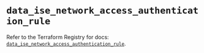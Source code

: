 # `data_ise_network_access_authentication_rule`

Refer to the Terraform Registry for docs: [`data_ise_network_access_authentication_rule`](https://registry.terraform.io/providers/ciscodevnet/ise/0.2.11/docs/data-sources/network_access_authentication_rule).
